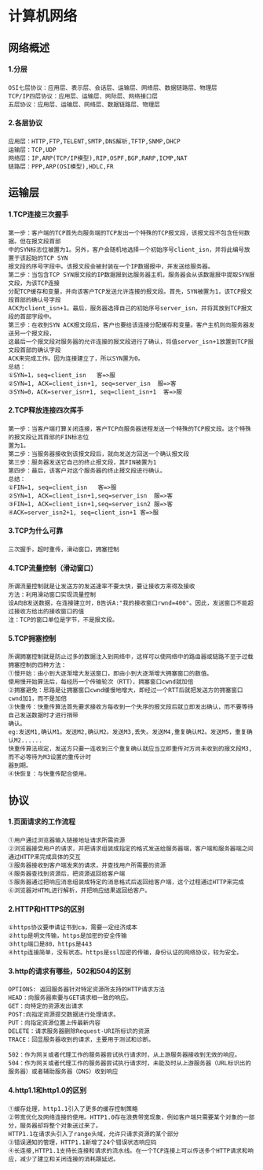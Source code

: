 # 计算机网络
## 网络概述
#### 1.分层
	OSI七层协议：应用层、表示层、会话层、运输层、网络层、数据链路层、物理层
	TCP/IP四层协议：应用层、运输层、网际层、网络接口层
	五层协议：应用层、运输层、网络层、数据链路层、物理层
#### 2.各层协议
	应用层：HTTP,FTP,TELENT,SMTP,DNS解析,TFTP,SNMP,DHCP
	运输层：TCP,UDP
	网络层：IP,ARP(TCP/IP模型),RIP,OSPF,BGP,RARP,ICMP,NAT
	链路层：PPP,ARP(OSI模型),HDLC,FR

## 运输层
#### 1.TCP连接三次握手
	第一步：客户端的TCP首先向服务端的TCP发出一个特殊的TCP报文段，该报文段不包含任何数据。但在报文段首部
	中的SYN标志位被置为1。另外，客户会随机地选择一个初始序号client_isn，并将此编号放置于该起始的TCP SYN
	报文段的序号字段中。该报文段会被封装在一个IP数据报中，并发送给服务器。
	第二步：当包含TCP SYN报文段的IP数据报到达服务器主机，服务器会从该数据报中提取SYN报文段，为该TCP连接
	分配TCP缓存和变量，并向该客户TCP发送允许连接的报文段。首先，SYN被置为1，该TCP报文段首部的确认号字段
	ACK为client_isn+1。最后，服务器选择自己的初始序号server_isn，并将其放到TCP报文段的首部字段中。
	第三步：在收到SYN ACK报文段后，客户也要给该连接分配缓存和变量。客户主机则向服务器发送另一个报文段，
	这最后一个报文段对服务器的允许连接的报文段进行了确认，将值server_isn+1放置到TCP报文段首部的确认字段
	ACK来完成工作。因为连接建立了，所以SYN置为0。
	总结：
	①SYN=1，seq=client_isn   客=>服
	②SYN=1, ACK=client_isn+1, seq=server_isn  服=>客
	③SYN=0，ACK=server_isn+1, seq=client_isn+1  客=>服
#### 2.TCP释放连接四次挥手
	第一步：当客户端打算关闭连接，客户TCP向服务器进程发送一个特殊的TCP报文段。这个特殊的报文段让其首部的FIN标志位
	置为1。
	第二步：当服务器接收到该报文段后，就向发送方回送一个确认报文段
	第三步：服务器发送它自己的终止报文段，其FIN被置为1
	第四步：最后，该客户对这个服务器的终止报文段进行确认。
	总结：
	①FIN=1, seq=client_isn   客=>服
	②SYN=1, ACK=client_isn+1,seq=server_isn  服=>客
	③FIN=1, ACK=client_isn+1,seq=server_isn2 服=>客
	④ACK=server_isn2+1, seq=client_isn+1 客=>服
#### 3.TCP为什么可靠
	三次握手，超时重传，滑动窗口，拥塞控制
#### 4.TCP流量控制（滑动窗口）
	所谓流量控制就是让发送方的发送速率不要太快，要让接收方来得及接收
	方法：利用滑动窗口实现流量控制
	设A向B发送数据，在连接建立时，B告诉A:"我的接收窗口rwnd=400"。因此，发送窗口不能超过接收方给出的接收窗口的值
	注：TCP的窗口单位是字节，不是报文段。
#### 5.TCP拥塞控制
	所谓拥塞控制就是防止过多的数据注入到网络中，这样可以使网络中的路由器或链路不至于过载
	拥塞控制的四种方法：
	①慢开始：由小到大逐渐增大发送窗口，即由小到大逐渐增大拥塞窗口的数值。
	使用慢开始算法后，每经历一个传输轮次（RTT），拥塞窗口cwnd就加倍
	②拥塞避免：思路是让拥塞窗口cwnd缓慢地增大，即经过一个RTT后就把发送方的拥塞窗口cwnd加1，而不是加倍
	③快重传：快重传算法首先要求接收方每收到一个失序的报文段后就立即发出确认，而不要等待自己发送数据时才进行捎带
	确认。
	eg:发送M1,确认M1。发送M2,确认M2。发送M3,丢失。发送M4,重复确认M2。发送M5，重复确认M2......
	快重传算法规定，发送方只要一连收到三个重复确认就应当立即重传对方尚未收到的报文段M3,而不必等待为M3设置的重传计时
	器到期。
	④快恢复：与快重传配合使用。

## 协议
#### 1.页面请求的工作流程
	①用户通过浏览器输入链接地址请求所需资源
	②浏览器接受用户的请求，并把请求组装成指定的格式发送给服务器端，客户端和服务器端之间通过HTTP来完成具体的交互
	③服务器接收到客户端发来的请求，并查找用户所需要的资源
	④服务器查找到资源后，把资源返回给客户端
	⑤服务器通过把响应消息组装成特定的消息格式后返回给客户端，这个过程通过HTTP来完成
	⑥浏览器对HTML进行解析，并把响应结果返回给客户。
#### 2.HTTP和HTTPS的区别
	①https协议要申请证书到ca，需要一定经济成本
	②http是明文传输，https是加密的安全传输
	③http端口是80，https是443
	④http连接简单，没有状态。https是ssl加密的传输，身份认证的网络协议，较为安全。
#### 3.http的请求有哪些，502和504的区别
	OPTIONS: 返回服务器针对特定资源所支持的HTTP请求方法
	HEAD：向服务器索要与GET请求相一致的响应。
	GET：向特定的资源发出请求
	POST:向指定资源提交数据进行处理请求。
	PUT：向指定资源位置上传最新内容
	DELETE：请求服务器删除Request-URI所标识的资源
	TRACE：回显服务器收到的请求，主要用于测试和诊断。

	502：作为网关或者代理工作的服务器尝试执行请求时，从上游服务器接收到无效的响应。
	504：作为网关或者代理工作的服务器尝试执行请求时，未能及时从上游服务器（URL标识出的服务器）或者辅助服务器（DNS）收到响应
#### 4.http1.1和http1.0的区别
	①缓存处理，http1.1引入了更多的缓存控制策略
	②带宽优化及网络连接的使用。HTTP1.0存在浪费带宽现象，例如客户端只需要某个对象的一部分，服务器却将整个对象送过来了。
	HTTP1.1在请求头引入了range头域，允许只请求资源的某个部分
	③错误通知的管理，HTTP1.1新增了24个错误状态响应码
	④长连接,HTTP1.1支持长连接和请求的流水线。在一个TCP连接上可以传送多个HTTP请求和响应，减少了建立和关闭连接的消耗跟延迟。

		
